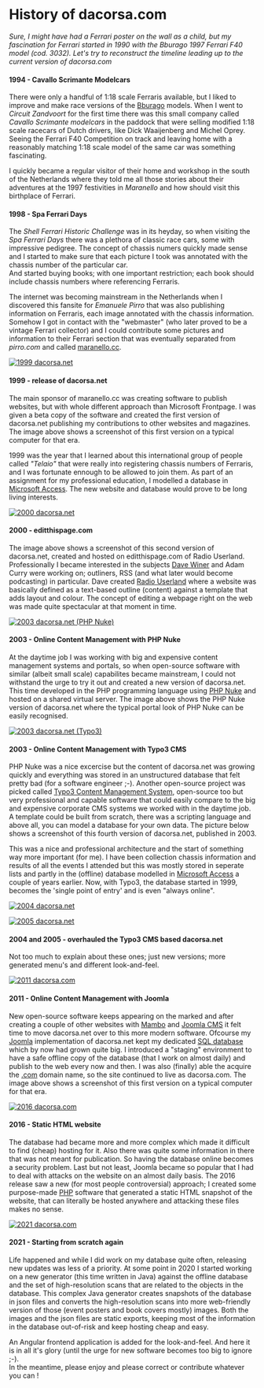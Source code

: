[_metadata_:title]:- "History of dacorsa.com"
[_metadata_:hero]:- "https://dacorsa.bitbucket.io/api/posts/header-10.jpg"

# History of dacorsa.com

*Sure, I might have had a Ferrari poster on the wall as a child, but my fascination for Ferrari started in 1990 with the Bburago 1997 Ferrari F40 model (cod. 3032).
Let's try to reconstruct the timeline leading up to the current version of dacorsa.com*

#### 1994 - Cavallo Scrimante Modelcars
There were only a handful of 1:18 scale Ferraris available, but I liked to improve and make race versions of the [Bburago](http://www.bburago.com) models. When I went to *Circuit Zandvoort* for the first time there was this small company called *Cavallo Scrimante modelcars* in the paddock that were selling modified 1:18 scale racecars of Dutch drivers, like Dick Waaijenberg and Michel Oprey. Seeing the Ferrari F40 Competition on track and leaving home with a reasonably matching 1:18 scale model of the same car was something fascinating.

I quickly became a regular visitor of their home and workshop in the south of the Netherlands where they told me all those stories about their adventures at the 1997 festivities in *Maranello* and how  should visit this birthplace of Ferrari.  

#### 1998 - Spa Ferrari Days
The *Shell Ferrari Historic Challenge* was in its heyday, so when visiting the *Spa Ferrari Days* there was a plethora of classic race cars, some with impressive pedigree. The concept of chassis numers quickly made sense and I started to make sure that each picture I took was annotated with the chassis number of the particular car.  
And started buying books; with one important restriction; each book should include chassis numbers where referencing Ferraris.

The internet was becoming mainstream in the Netherlands when I discovered this fansite for *Emanuele Pirro* that was also publishing information on Ferraris, each image annotated with the chassis information. Somehow I got in contact with the "webmaster" (who later proved to be a vintage Ferrari collector) and I could contribute some pictures and information to their Ferrari section that was eventually separated from *pirro.com* and called [maranello.cc](http://maranello.cc).

<a target="_blank" href="https://www.flickr.com/photos/ijsselstein/50825426508/in/dateposted-public/" title="1999 dacorsa.net generated with StudioLine"><img class="size_m" src="https://live.staticflickr.com/65535/50825426508_20e8c26172_b.jpg" alt="1999 dacorsa.net"></a>

#### 1999 - release of dacorsa.net
The main sponsor of maranello.cc was creating software to publish websites, but with whole different approach than Microsoft Frontpage. I was given a beta copy of the software and created the first version of dacorsa.net publishing my contributions to other websites and magazines. The image above shows a screenshot of this first version on a typical computer for that era. 

1999 was the year that I learned about this international group of people called *"Telaio"* that were really into registering chassis numbers of Ferraris, and I was fortunate ennough to be allowed to join them. As part of an assignment for my professional education, I modelled a database in [Microsoft Access](https://en.wikipedia.org/wiki/Microsoft_Access). The new website and database would prove to be long living interests.

<a target="_blank" href="https://www.flickr.com/photos/ijsselstein/50826268567/in/dateposted-public/" title="2000 dacorsa.net created on editthispage.com"><img class="size_m" src="https://live.staticflickr.com/65535/50826268567_d3108c54ab_b.jpg" alt="2000 dacorsa.net"></a>

#### 2000 - editthispage.com
The image above shows a screenshot of this second version of dacorsa.net, created and hosted on editthispage.com of Radio Userland. Professionally I became interested in the subjects [Dave Winer](https://en.wikipedia.org/wiki/Dave_Winer) and Adam Curry were working on; outliners, RSS (and what later would become podcasting) in particular. Dave created [Radio Userland](https://en.wikipedia.org/wiki/Radio_UserLand) where a website was basically defined as a text-based outline (content) against a template that adds layout and colour. The concept of editing a webpage right on the web was made quite spectacular at that moment in time.

<a target="_blank" href="https://www.flickr.com/photos/ijsselstein/50825426433/in/dateposted-public/" title="2003 dacorsa.net in PHP Nuke"><img class="size_m" src="https://live.staticflickr.com/65535/50825426433_a44297e1af_b.jpg" alt="2003 dacorsa.net (PHP Nuke)"></a>

#### 2003 - Online Content Management with PHP Nuke
At the daytime job I was working with big and expensive content management systems and portals, so when open-source software with similar (albeit small scale) capabilites became mainstream, I could not withstand the urge to try it out and created a new version of dacorsa.net. This time developed in the PHP programming language using [PHP Nuke](https://en.wikipedia.org/wiki/PHP-Nuke) and hosted on a shared virtual server. The image above shows the PHP Nuke version of dacorsa.net where the typical portal look of PHP Nuke can be easily recognised.

<a target="_blank" href="https://www.flickr.com/photos/ijsselstein/50826268467/in/dateposted-public/" title="2003 dacorsa.net on Typo3 CMS"><img class="size_m" src="https://live.staticflickr.com/65535/50826268467_a935f4e632_b.jpg" alt="2003 dacorsa.net (Typo3)"></a>

#### 2003 - Online Content Management with Typo3 CMS
PHP Nuke was a nice excercise but the content of dacorsa.net was growing quickly and everything was stored in an unstructured database that felt pretty bad (for a software engineer ;-). Another open-source project was picked called [Typo3 Content Management System]([https://typo3.org), open-source too but very professional and capable software that could easily compare to the big and expensive corporate CMS systems we worked with in the daytime job. A template could be built from scratch, there was a scripting language and above all, you can model a database for your own data. The picture below shows a screenshot of this fourth version of dacorsa.net, published in 2003.

This was a nice and professional architecture and the start of something way more important (for me). I have been collection chassis information and results of all the events I attended but this was mostly stored in seperate lists and partly in the (offline) database modelled in [Microsoft Access](https://en.wikipedia.org/wiki/Microsoft_Access) a couple of years earlier. Now, with Typo3, the database started in 1999, becomes the 'single point of entry' and is even "always online".

<a target="_blank" href="https://www.flickr.com/photos/ijsselstein/50826172766/in/dateposted-public/" title="2004 dacorsa.net on Typo3 CMS"><img class="size_m" src="https://live.staticflickr.com/65535/50826172766_4d0faea52c_b.jpg" alt="2004 dacorsa.net"></a>

<a target="_blank" href="https://www.flickr.com/photos/ijsselstein/50825426368/in/dateposted-public/" title="2005 dacorsa.net on Typo3 CMS"><img class="size_m" src="https://live.staticflickr.com/65535/50825426368_4eed0fdd09_b.jpg" alt="2005 dacorsa.net"></a>

#### 2004 and 2005 - overhauled the Typo3 CMS based dacorsa.net
Not too much to explain about these ones; just new versions; more generated menu's and different look-and-feel.

<a target="_blank" href="https://www.flickr.com/photos/ijsselstein/50826172721/in/dateposted-public/" title="2011 dacorsa.com on Joomla CMS"><img class="size_m" src="https://live.staticflickr.com/65535/50826172721_05eb29c64a_b.jpg" alt="2011 dacorsa.com"></a>

#### 2011 - Online Content Management with Joomla
New open-source software keeps appearing on the marked and after creating a couple of other websites with [Mambo](https://en.wikipedia.org/wiki/Mambo_%28software%29) and [Joomla CMS](https://www.joomla.org) it felt time to move dacorsa.net over to this more modern software.
Ofcourse my [Joomla](https://www.joomla.org) implementation of dacorsa.net kept my dedicated [SQL database](https://www.mysql.com) which by now had grown quite big. I introduced a "staging" environment to have a safe offline copy of the database (that I work on almost daily) and publish to the web every now and then. I was also (finally) able the acquire the [.com](https://en.wikipedia.org/wiki/.com) domain name, so the site continued to live as dacorsa.com. The image above shows a screenshot of this first version on a typical computer for that era.

<a target="_blank" href="https://www.flickr.com/photos/ijsselstein/50826172666/in/dateposted-public/" title="2016 dacorsa.com as statically generated site"><img class="size_m" src="https://live.staticflickr.com/65535/50826172666_cc6858f6f1_b.jpg" alt="2016 dacorsa.com"></a>

#### 2016 - Static HTML website
The database had became more and more complex which made it difficult to find (cheap) hosting for it. Also there was quite some information in there that was not meant for publication. So having the database online becomes a security problem.
Last but not least, Joomla became so popular that I had to deal with attacks on the website on an almost daily basis.
The 2016 release saw a new (for most people controversial) approach; I created some purpose-made [PHP](https://www.php.net) software that generated a static HTML snapshot of the website, that can literally be hosted anywhere and attacking these files makes no sense.

<a target="_blank" href="https://www.flickr.com/photos/ijsselstein/50822891222/in/dateposted-public/" title="2021 dacorsa.com"><img class="size_m" src="https://live.staticflickr.com/65535/50822891222_24cc68e4ae_b.jpg" alt="2021 dacorsa.com"></a>

#### 2021 - Starting from scratch again
Life happened and while I did work on my database quite often, releasing new updates was less of a priority. At some point in 2020 I started working on a new generator (this time written in Java) against the offline database and the set of high-resolution scans that are related to the objects in the database. This complex Java generator creates snapshots of the database in json files and converts the high-resolution scans into more web-friendly version of those (event posters and book covers mostly) images. Both the images and the json files are static exports, keeping most of the information in the database out-of-risk and keep hosting cheap and easy.

An Angular frontend application is added for the look-and-feel. And here it is in all it's glory (until the urge for new software becomes too big to ignore ;-).  
In the meantime, please enjoy and please correct or contribute whatever you can !